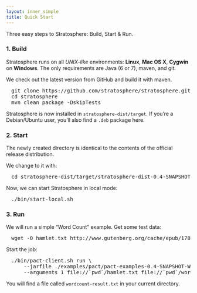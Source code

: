```yaml
--- 
layout: inner_simple
title: Quick Start
---
```


<p class="lead">Three easy steps to Stratosphere: Build, Start &amp; Run.</p>

<h3><a id="build"></a>1. Build</h3>

Stratosphere runs on all *UNIX-like* environments: **Linux**, **Mac OS X**, **Cygwin** on **Windows**. The only requirements are Java (6 or 7), maven, and git.

We check out the latest version from GitHub and build it with maven.

<pre class="prettyprint" style="padding-left:1em">
git clone https://github.com/stratosphere/stratosphere.git
cd stratosphere
mvn clean package -DskipTests
</pre>

Stratosphere is now installed in `stratosphere-dist/target`.
If you’re a Debian/Ubuntu user, you’ll also find a `.deb` package here.

<h3><a id="start"></a>2. Start</h3>

The newly created directory is identical to the contents of the official release distribution.

We change to it with:

<pre class="prettyprint" style="padding-left:1em">
cd stratosphere-dist/target/stratosphere-dist-0.4-SNAPSHOT-bin/stratosphere-0.4-SNAPSHOT/
</pre>

Now, we can start Stratosphere in local mode:

<pre class="prettyprint" style="padding-left:1em">
./bin/start-local.sh
</pre>

<h3><a id="run"></a>3. Run</h3>

We will run a simple “Word Count” example. Get some test data:

<pre class="prettyprint" style="padding-left:1em">
wget -O hamlet.txt http://www.gutenberg.org/cache/epub/1787/pg1787.txt
</pre>

Start the job:

<pre class="prettyprint" style="padding-left:1em">
./bin/pact-client.sh run \
    --jarfile ./examples/pact/pact-examples-0.4-SNAPSHOT-WordCount.jar \
    --arguments 1 file://`pwd`/hamlet.txt file://`pwd`/wordcount-result.txt
</pre>

You will find a file called `wordcount-result.txt` in your current directory.
